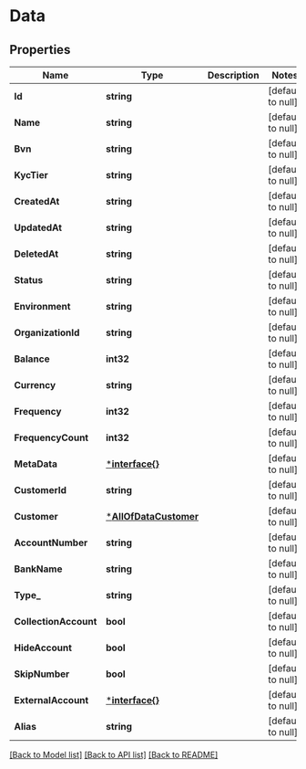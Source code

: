 # Data

## Properties
Name | Type | Description | Notes
------------ | ------------- | ------------- | -------------
**Id** | **string** |  | [default to null]
**Name** | **string** |  | [default to null]
**Bvn** | **string** |  | [default to null]
**KycTier** | **string** |  | [default to null]
**CreatedAt** | **string** |  | [default to null]
**UpdatedAt** | **string** |  | [default to null]
**DeletedAt** | **string** |  | [default to null]
**Status** | **string** |  | [default to null]
**Environment** | **string** |  | [default to null]
**OrganizationId** | **string** |  | [default to null]
**Balance** | **int32** |  | [default to null]
**Currency** | **string** |  | [default to null]
**Frequency** | **int32** |  | [default to null]
**FrequencyCount** | **int32** |  | [default to null]
**MetaData** | [***interface{}**](interface{}.md) |  | [default to null]
**CustomerId** | **string** |  | [default to null]
**Customer** | [***AllOfDataCustomer**](AllOfDataCustomer.md) |  | [default to null]
**AccountNumber** | **string** |  | [default to null]
**BankName** | **string** |  | [default to null]
**Type_** | **string** |  | [default to null]
**CollectionAccount** | **bool** |  | [default to null]
**HideAccount** | **bool** |  | [default to null]
**SkipNumber** | **bool** |  | [default to null]
**ExternalAccount** | [***interface{}**](interface{}.md) |  | [default to null]
**Alias** | **string** |  | [default to null]

[[Back to Model list]](../README.md#documentation-for-models) [[Back to API list]](../README.md#documentation-for-api-endpoints) [[Back to README]](../README.md)

